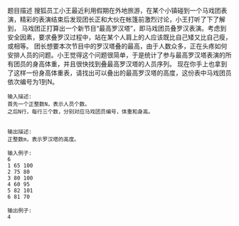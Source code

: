 题目描述
搜狐员工小王最近利用假期在外地旅游，在某个小镇碰到一个马戏团表演，精彩的表演结束后发现团长正和大伙在帐篷前激烈讨论，小王打听了下了解到， 马戏团正打算出一个新节目“最高罗汉塔”，即马戏团员叠罗汉表演。考虑到安全因素，要求叠罗汉过程中，站在某个人肩上的人应该既比自己矮又比自己瘦，或相等。 团长想要本次节目中的罗汉塔叠的最高，由于人数众多，正在头疼如何安排人员的问题。小王觉得这个问题很简单，于是统计了参与最高罗汉塔表演的所有团员的身高体重，并且很快找到叠最高罗汉塔的人员序列。 现在你手上也拿到了这样一份身高体重表，请找出可以叠出的最高罗汉塔的高度，这份表中马戏团员依次编号为1到N。

	输入描述:
	首先一个正整数N，表示人员个数。 
	之后N行，每行三个数，分别对应马戏团员编号，体重和身高。


	输出描述:
	正整数m，表示罗汉塔的高度。

	输入例子:
	6
	1 65 100
	2 75 80
	3 80 100
	4 60 95
	5 82 101
	6 81 70

	输出例子:
	4